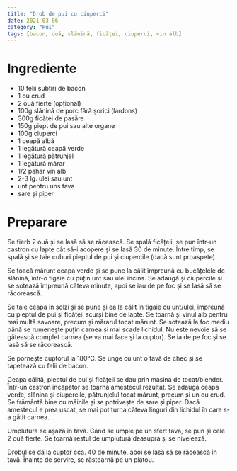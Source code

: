 ```yaml
---
title: "Drob de pui cu ciuperci"
date: 2021-03-06
category: "Pui"
tags: [bacon, ouă, slănină, ficăței, ciuperci, vin alb]
---
```


# Ingrediente
* 10 felii subțiri de bacon
* 1 ou crud
* 2 ouă fierte (opțional)
* 100g slănină de porc fără șorici (lardons)
* 300g ficăței de pasăre
* 150g piept de pui sau alte organe
* 100g ciuperci
* 1 ceapă albă
* 1 legătură ceapă verde
* 1 legătură pătrunjel
* 1 legătură mărar
* 1/2 pahar vin alb
* 2-3 lg. ulei sau unt
* unt pentru uns tava
* sare și piper

# Preparare
Se fierb 2 ouă și se lasă să se răcească. Se spală ficățeii, se pun într-un castron cu lapte cât să-i acopere și se lasă 30 de minute. Între timp, se spală și se taie cuburi pieptul de pui și ciupercile (dacă sunt proaspete).

Se toacă mărunt ceapa verde și se pune la călit împreună cu bucățelele de slănină, într-o tigaie cu puțin unt sau ulei încins. Se adaugă și ciupercile și se sotează împreună câteva minute, apoi se iau de pe foc și se lasă să se răcorească.

Se taie ceapa în solzi și se pune și ea la călit în tigaie cu unt/ulei, împreună cu pieptul de pui și ficățeii scurși bine de lapte. Se toarnă și vinul alb pentru mai multă savoare, precum și mărarul tocat mărunt. Se sotează la foc mediu până se rumenește puțin carnea și mai scade lichidul. Nu este nevoie să se gătească complet carnea (se va mai face și la cuptor). Se ia de pe foc și se lasă să se răcorească.

Se pornește cuptorul la 180°C. Se unge cu unt o tavă de chec și se tapetează cu felii de bacon.

Ceapa călită, pieptul de pui și ficățeii se dau prin mașina de tocat/blender. Într-un castron încăpător se toarnă amestecul rezultat. Se adaugă ceapa verde, slănina și ciupercile, pătrunjelul tocat mărunt, precum și un ou crud. Se frământă bine cu mâinile și se potrivește de sare și piper. Dacă amestecul e prea uscat, se mai pot turna câteva linguri din lichidul în care s-a gătit carnea.

Umplutura se așază în tavă. Când se umple pe un sfert tava, se pun și cele 2 ouă fierte. Se toarnă restul de umplutură deasupra și se nivelează.

Drobul se dă la cuptor cca. 40 de minute, apoi se lasă să se răcească în tavă. Înainte de servire, se răstoarnă pe un platou.
